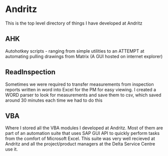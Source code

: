 # Andritz
This is the top level directory of things I have developed at Andritz
## AHK
Autohotkey scripts - ranging from simple utilities to an ATTEMPT at automating pulling drawings from Matrix (A GUI hosted on internet explorer)
## ReadInspection
Sometimes we were required to transfer measurements from inspection reports written in word into Excel for the PM for easy viewing. I created a WORD parser to look for measurements and save them to csv, which saved around 30 minutes each time we had to do this
## VBA
Where I stored all the VBA modules I developed at Andritz. Most of them are part of an automation suite that uses SAP GUI API to quickly perform tasks from the comfort of Microsoft Excel. This suite was very well recieved at Andritz and all the project/product managers at the Delta Service Centre use it.
